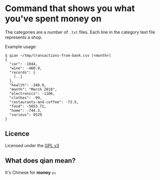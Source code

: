 # Command that shows you what you've spent money on

The categories are a number of `.txt` files. Each line in the category
text file represents a shop.

Example usage: 

```
$ qian ~/tmp/transactions-from-bank.csv [<month>]
{
  "car": -1044,
  "wine": -460.9,
  "records": {
    [..]
  },
  "health": -340.9,
  "month": "March 2018",
  "electronics": -1106,
  "clothes": -99,
  "restaurants-and-coffee": -73.5,
  "food": -5653.71,
  "home": -744.3,
  "various": 9529
}
```

## Licence 

Licensed under the [GPL v3](LICENSE)

## What does qian mean?

It's Chinese for **money** 💵
